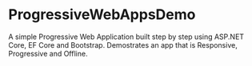 # ProgressiveWebAppsDemo
A simple Progressive Web Application built step by step using ASP.NET Core, EF Core and Bootstrap. Demostrates an app that is Responsive, Progressive and Offline.
